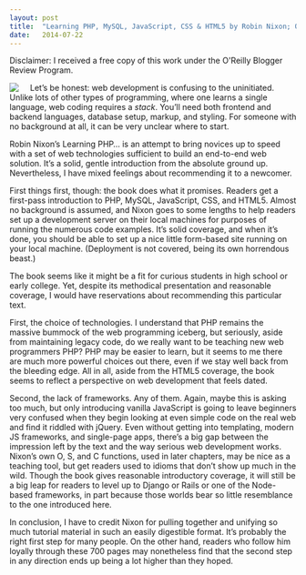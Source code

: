 ```yaml
---
layout: post
title:  "Learning PHP, MySQL, JavaScript, CSS & HTML5 by Robin Nixon; O'Reilly Media"
date:   2014-07-22
---
```

Disclaimer: I received a free copy of this work under the O'Reilly Blogger Review Program.

<img src="http://akamaicovers.oreilly.com/images/9781491949467/cat.gif" style="float:left; margin-right: 20px"/> Let’s be honest: web development is confusing to the uninitiated. Unlike lots of other types of programming, where one learns a single language, web coding requires a *stack*. You’ll need both frontend and backend languages, database setup, markup, and styling. For someone with no background at all, it can be very unclear where to start.

Robin Nixon’s Learning PHP… is an attempt to bring novices up to speed with a set of web technologies sufficient to build an end-to-end web solution. It’s a solid, gentle introduction from the absolute ground up. Nevertheless, I have mixed feelings about recommending it to a newcomer.


First things first, though: the book does what it promises. Readers get a first-pass introduction to PHP, MySQL, JavaScript, CSS, and HTML5. Almost no background is assumed, and Nixon goes to some lengths to help readers set up a development server on their local machines for purposes of running the numerous code examples. It’s solid coverage, and when it’s done, you should be able to set up a nice little form-based site running on your local machine. (Deployment is not covered, being its own horrendous beast.)

The book seems like it might be a fit for curious students in high school or early college. Yet, despite its methodical presentation and reasonable coverage, I would have reservations about recommending this particular text.

First, the choice of technologies. I understand that PHP remains the massive bummock of the web programming iceberg, but seriously, aside from maintaining legacy code, do we really want to be teaching new web programmers PHP? PHP may be easier to learn, but it seems to me there are much more powerful choices out there, even if we stay well back from the bleeding edge. All in all, aside from the HTML5 coverage, the book seems to reflect a perspective on web development that feels dated.

Second, the lack of frameworks. Any of them. Again, maybe this is asking too much, but only introducing vanilla JavaScript is going to leave beginners very confused when they begin looking at even simple code on the real web and find it riddled with jQuery. Even without getting into templating, modern JS frameworks, and single-page apps, there’s a big gap between the impression left by the text and the way serious web development works. Nixon’s own O, S, and C functions, used in later chapters, may be nice as a teaching tool, but get readers used to idioms that don’t show up much in the wild.  Though the book gives reasonable introductory coverage, it will still be a big leap for readers to level up to Django or Rails or one of the Node-based frameworks, in part because those worlds bear so little resemblance to the one introduced here.

In conclusion, I have to credit Nixon for pulling together and unifying so much tutorial material in such an easily digestible format. It’s probably the right first step for many people. On the other hand, readers who follow him loyally through these 700 pages may nonetheless find that the second step in any direction ends up being a lot higher than they hoped.